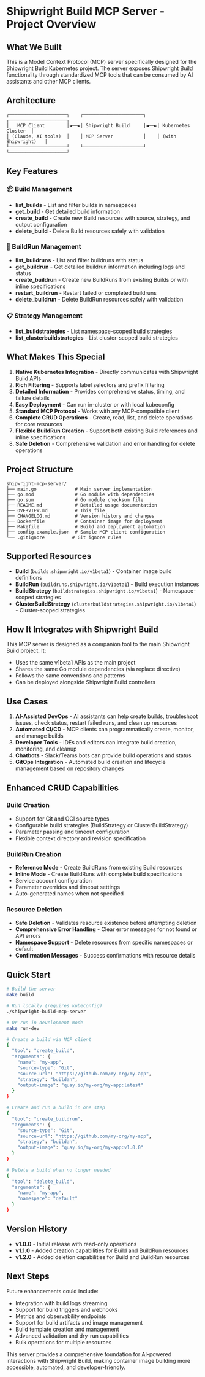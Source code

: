 # Shipwright Build MCP Server - Project Overview

## What We Built

This is a Model Context Protocol (MCP) server specifically designed for the Shipwright Build Kubernetes project. The server exposes Shipwright Build functionality through standardized MCP tools that can be consumed by AI assistants and other MCP clients.

## Architecture

```
┌─────────────────────┐    ┌──────────────────────┐    ┌─────────────────────┐
│   MCP Client        │◄──►│ Shipwright Build     │◄──►│ Kubernetes Cluster  │
│ (Claude, AI tools)  │    │ MCP Server           │    │ (with Shipwright)   │
└─────────────────────┘    └──────────────────────┘    └─────────────────────┘
```

## Key Features

### 📦 Build Management
- **list_builds** - List and filter builds in namespaces
- **get_build** - Get detailed build information
- **create_build** - Create new Build resources with source, strategy, and output configuration
- **delete_build** - Delete Build resources safely with validation

### 🚀 BuildRun Management  
- **list_buildruns** - List and filter buildruns with status
- **get_buildrun** - Get detailed buildrun information including logs and status
- **create_buildrun** - Create new BuildRuns from existing Builds or with inline specifications
- **restart_buildrun** - Restart failed or completed buildruns
- **delete_buildrun** - Delete BuildRun resources safely with validation

### 📋 Strategy Management
- **list_buildstrategies** - List namespace-scoped build strategies
- **list_clusterbuildstrategies** - List cluster-scoped build strategies

## What Makes This Special

1. **Native Kubernetes Integration** - Directly communicates with Shipwright Build APIs
2. **Rich Filtering** - Supports label selectors and prefix filtering
3. **Detailed Information** - Provides comprehensive status, timing, and failure details
4. **Easy Deployment** - Can run in-cluster or with local kubeconfig
5. **Standard MCP Protocol** - Works with any MCP-compatible client
6. **Complete CRUD Operations** - Create, read, list, and delete operations for core resources
7. **Flexible BuildRun Creation** - Support both existing Build references and inline specifications
8. **Safe Deletion** - Comprehensive validation and error handling for delete operations

## Project Structure

```
shipwright-mcp-server/
├── main.go              # Main server implementation
├── go.mod               # Go module with dependencies  
├── go.sum               # Go module checksum file
├── README.md            # Detailed usage documentation
├── OVERVIEW.md          # This file
├── CHANGELOG.md         # Version history and changes
├── Dockerfile           # Container image for deployment
├── Makefile             # Build and deployment automation
├── config.example.json  # Sample MCP client configuration
└── .gitignore          # Git ignore rules
```

## Supported Resources

- **Build** (`builds.shipwright.io/v1beta1`) - Container image build definitions
- **BuildRun** (`buildruns.shipwright.io/v1beta1`) - Build execution instances
- **BuildStrategy** (`buildstrategies.shipwright.io/v1beta1`) - Namespace-scoped strategies
- **ClusterBuildStrategy** (`clusterbuildstrategies.shipwright.io/v1beta1`) - Cluster-scoped strategies

## How It Integrates with Shipwright Build

This MCP server is designed as a companion tool to the main Shipwright Build project. It:

- Uses the same v1beta1 APIs as the main project
- Shares the same Go module dependencies (via replace directive)
- Follows the same conventions and patterns
- Can be deployed alongside Shipwright Build controllers

## Use Cases

1. **AI-Assisted DevOps** - AI assistants can help create builds, troubleshoot issues, check status, restart failed runs, and clean up resources
2. **Automated CI/CD** - MCP clients can programmatically create, monitor, and manage builds
3. **Developer Tools** - IDEs and editors can integrate build creation, monitoring, and cleanup
4. **Chatbots** - Slack/Teams bots can provide build operations and status
5. **GitOps Integration** - Automated build creation and lifecycle management based on repository changes

## Enhanced CRUD Capabilities

### Build Creation
- Support for Git and OCI source types
- Configurable build strategies (BuildStrategy or ClusterBuildStrategy)
- Parameter passing and timeout configuration
- Flexible context directory and revision specification

### BuildRun Creation
- **Reference Mode** - Create BuildRuns from existing Build resources
- **Inline Mode** - Create BuildRuns with complete build specifications
- Service account configuration
- Parameter overrides and timeout settings
- Auto-generated names when not specified

### Resource Deletion
- **Safe Deletion** - Validates resource existence before attempting deletion
- **Comprehensive Error Handling** - Clear error messages for not found or API errors
- **Namespace Support** - Delete resources from specific namespaces or default
- **Confirmation Messages** - Success confirmations with resource details

## Quick Start

```bash
# Build the server
make build

# Run locally (requires kubeconfig)
./shipwright-build-mcp-server

# Or run in development mode
make run-dev

# Create a build via MCP client
{
  "tool": "create_build",
  "arguments": {
    "name": "my-app",
    "source-type": "Git",
    "source-url": "https://github.com/my-org/my-app",
    "strategy": "buildah",
    "output-image": "quay.io/my-org/my-app:latest"
  }
}

# Create and run a build in one step
{
  "tool": "create_buildrun",
  "arguments": {
    "source-type": "Git",
    "source-url": "https://github.com/my-org/my-app",
    "strategy": "buildah",
    "output-image": "quay.io/my-org/my-app:v1.0.0"
  }
}

# Delete a build when no longer needed
{
  "tool": "delete_build",
  "arguments": {
    "name": "my-app",
    "namespace": "default"
  }
}
```

## Version History

- **v1.0.0** - Initial release with read-only operations
- **v1.1.0** - Added creation capabilities for Build and BuildRun resources
- **v1.2.0** - Added deletion capabilities for Build and BuildRun resources

## Next Steps

Future enhancements could include:
- Integration with build logs streaming
- Support for build triggers and webhooks  
- Metrics and observability endpoints
- Support for build artifacts and image management
- Build template creation and management
- Advanced validation and dry-run capabilities
- Bulk operations for multiple resources

This server provides a comprehensive foundation for AI-powered interactions with Shipwright Build, making container image building more accessible, automated, and developer-friendly. 